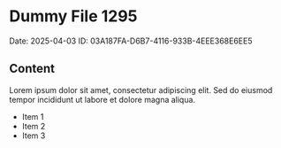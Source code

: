 # Dummy File 1295

Date: 2025-04-03
ID: 03A187FA-D6B7-4116-933B-4EEE368E6EE5

## Content

Lorem ipsum dolor sit amet, consectetur adipiscing elit.
Sed do eiusmod tempor incididunt ut labore et dolore magna aliqua.

* Item 1
* Item 2
* Item 3
